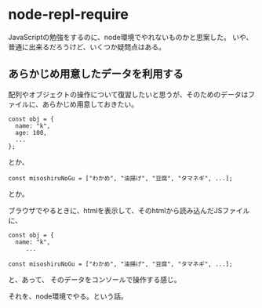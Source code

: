 # node-repl-require
JavaScriptの勉強をするのに、node環境でやれないものかと思案した。
いや、普通に出来るだろうけど、いくつか疑問点はある。

## あらかじめ用意したデータを利用する

配列やオブジェクトの操作について復習したいと思うが、そのためのデータはファイルに、あらかじめ用意しておきたい。

```
const obj = {
  name: "k",
  age: 100,
  ...
};
```
とか、
```
const misoshiruNoGu = ["わかめ", "油揚げ", "豆腐", "タマネギ", ...];
```
とか。

ブラウザでやるときに、htmlを表示して、そのhtmlから読み込んだJSファイルに、
```
const obj = {
  name: "k",
     ...
     
const misoshiruNoGu = ["わかめ", "油揚げ", "豆腐", "タマネギ", ...];
```
と、あって、
そのデータをコンソールで操作する感じ。

それを、node環境でやる。という話。

## 

